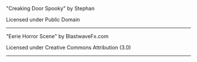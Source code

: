 "Creaking Door Spooky"
by Stephan

Licensed under Public Domain

---

"Eerie Horror Scene"
by BlastwaveFx.com

Licensed under Creative Commons
Attribution (3.0)

---
